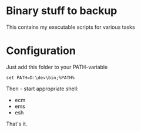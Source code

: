 # Binary stuff to backup

This contains my executable scripts for various tasks

# Configuration

Just add this folder to your PATH-variable

```Batchfile
set PATH=D:\dev\bin;%PATH%
```

Then - start appropriate shell:
* ecm
* ems
* esh

That's it.
